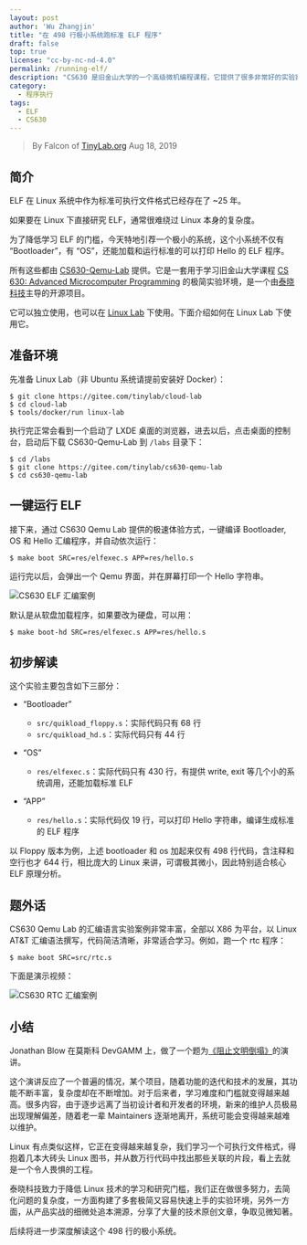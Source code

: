 ```yaml
---
layout: post
author: 'Wu Zhangjin'
title: "在 498 行极小系统跑标准 ELF 程序"
draft: false
top: true
license: "cc-by-nc-nd-4.0"
permalink: /running-elf/
description: "CS630 是旧金山大学的一个高级微机编程课程，它提供了很多非常好的实验案例，本文介绍如何极速使用其中的 ELF 装载和运行案例。"
category:
  - 程序执行
tags:
  - ELF
  - CS630
---
```


> By Falcon of [TinyLab.org][1]
> Aug 18, 2019

## 简介

ELF 在 Linux 系统中作为标准可执行文件格式已经存在了 ~25 年。

如果要在 Linux 下直接研究 ELF，通常很难绕过 Linux 本身的复杂度。

为了降低学习 ELF 的门槛，今天特地引荐一个极小的系统，这个小系统不仅有 “Bootloader”，有 “OS”，还能加载和运行标准的可以打印 Hello 的 ELF 程序。

所有这些都由 [CS630-Qemu-Lab](http://tinylab.org/cs630-qemu-lab) 提供。它是一套用于学习旧金山大学课程 [CS 630: Advanced Microcomputer Programming](https://www.cs.usfca.edu/~cruse/cs630f06/) 的极简实验环境，是一个由[泰晓科技](http://tinylab.org)主导的开源项目。

它可以独立使用，也可以在 [Linux Lab](http://tinylab.org/linux-lab) 下使用。下面介绍如何在 Linux Lab 下使用它。

## 准备环境

先准备 Linux Lab（非 Ubuntu 系统请提前安装好 Docker）：

    $ git clone https://gitee.com/tinylab/cloud-lab
    $ cd cloud-lab
    $ tools/docker/run linux-lab

执行完正常会看到一个启动了 LXDE 桌面的浏览器，进去以后，点击桌面的控制台，启动后下载 CS630-Qemu-Lab 到 `/labs` 目录下：

    $ cd /labs
    $ git clone https://gitee.com/tinylab/cs630-qemu-lab
    $ cd cs630-qemu-lab

## 一键运行 ELF

接下来，通过 CS630 Qemu Lab 提供的极速体验方式，一键编译 Bootloader, OS 和 Hello 汇编程序，并自动依次运行：

    $ make boot SRC=res/elfexec.s APP=res/hello.s

运行完以后，会弹出一个 Qemu 界面，并在屏幕打印一个 Hello 字符串。

![CS630 ELF 汇编案例](http://tinylab.org/wp-content/uploads/2019/08/cs630-elf.png)

默认是从软盘加载程序，如果要改为硬盘，可以用：

    $ make boot-hd SRC=res/elfexec.s APP=res/hello.s

## 初步解读

这个实验主要包含如下三部分：

* “Bootloader”
  * `src/quikload_floppy.s`：实际代码只有 68 行
  * `src/quikload_hd.s`：实际代码只有 44 行

* “OS”
  * `res/elfexec.s`：实际代码只有 430 行，有提供 write, exit 等几个小的系统调用，还能加载标准 ELF

* “APP”
  * `res/hello.s`：实际代码仅 19 行，可以打印 Hello 字符串，编译生成标准的 ELF 程序

以 Floppy 版本为例，上述 bootloader 和 os 加起来仅有 498 行代码，含注释和空行也才 644 行，相比庞大的 Linux 来讲，可谓极其微小，因此特别适合核心 ELF 原理分析。

## 题外话

CS630 Qemu Lab 的汇编语言实验案例非常丰富，全部以 X86 为平台，以 Linux AT&T 汇编语法撰写，代码简洁清晰，非常适合学习。例如，跑一个 rtc 程序：

    $ make boot SRC=src/rtc.s

下面是演示视频：

![CS630 RTC 汇编案例](http://tinylab.org/wp-content/uploads/2019/08/cs630-rtc.gif)

## 小结

Jonathan Blow 在莫斯科 DevGAMM 上，做了一个题为[《阻止文明倒塌》](https://mp.weixin.qq.com/s/WbTXKzbbnMpllqtazDrmRg)的演讲。

这个演讲反应了一个普遍的情况，某个项目，随着功能的迭代和技术的发展，其功能不断丰富，复杂度却在不断增加。对于后来者，学习难度和门槛就变得越来越高。很多内容，由于逐步远离了当初设计者和开发者的环境，新来的维护人员极易出现理解偏差，随着老一辈 Maintainers 逐渐地离开，系统可能会变得越来越难以维护。

Linux 有点类似这样，它正在变得越来越复杂，我们学习一个可执行文件格式，得抱着几本大砖头 Linux 图书，并从数万行代码中找出那些关联的片段，看上去就是一个令人畏惧的工程。

泰晓科技致力于降低 Linux 技术的学习和研究门槛，我们正在做很多努力，去简化问题的复杂度，一方面构建了多套极简又容易快速上手的实验环境，另外一方面，从产品实战的细微处追本溯源，分享了大量的技术原创文章，争取见微知著。

后续将进一步深度解读这个 498 行的极小系统。

[1]: http://tinylab.org
